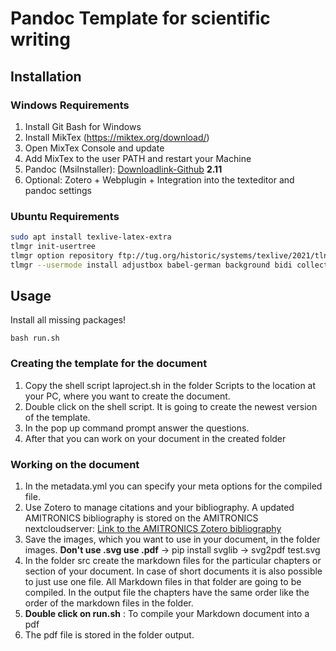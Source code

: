 # Pandoc Template for scientific writing

## Installation

### Windows Requirements

1. Install Git Bash for Windows
2. Install MikTex (https://miktex.org/download/)
2. Open MixTex Console and update
3. Add MixTex to the user PATH and restart your Machine
2. Pandoc (MsiInstaller): [Downloadlink-Github](https://github.com/jgm/pandoc/releases) **2.11**
3. Optional: Zotero + Webplugin + Integration into the texteditor and pandoc settings

### Ubuntu Requirements

~~~sh
sudo apt install texlive-latex-extra
tlmgr init-usertree
tlmgr option repository ftp://tug.org/historic/systems/texlive/2021/tlnet-final
tlmgr --usermode install adjustbox babel-german background bidi collectbox csquotes everypage filehook footmisc footnotebackref framed fvextra letltxmacro ly1 mdframed mweights needspace pagecolor sourcecodepro sourcesanspro titling ucharcat ulem unicode-math upquote xecjk xurl zref
~~~

## Usage

Install all missing packages!

```
bash run.sh
```

### Creating the template for the document 
1. Copy the shell script laproject.sh in the folder Scripts to the location at your PC, where you want to create the document.
2. Double click on the shell script. It is going to create the newest version of the template.
3. In the pop up command prompt answer the questions.
4. After that you can work on your document in the created folder

### Working on the document


1. In the metadata.yml you can specify your meta options for the compiled file.
2. Use Zotero to manage citations and your bibliography. A updated AMITRONICS bibliography is stored on the AMITRONICS nextcloudserver: [Link to the AMITRONICS Zotero bibliography](https://amitronics.net/apps/files/?dir=/Wissen/Literatur/Libary_Zotero&fileid=6944)
3. Save the images, which you want to use in your document, in the folder images. **Don't use .svg use .pdf** -> pip install svglib -> svg2pdf test.svg
4. In the folder src create the markdown files for the particular chapters or section of your document. In case of short documents it is also possible to just use one file. All Markdown files in that folder are going to be compiled. In the output file the chapters have the same order like the order of the markdown files in the folder.
5. **Double click on run.sh** : To compile your Markdown document into a pdf
6. The pdf file is stored in the folder output.


